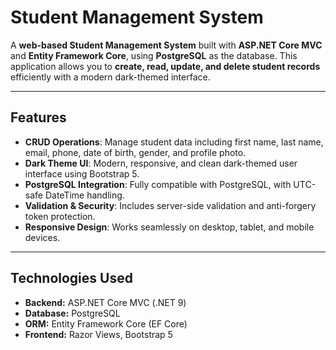 # Student Management System

A **web-based Student Management System** built with **ASP.NET Core MVC** and **Entity Framework Core**, using **PostgreSQL** as the database. This application allows you to **create, read, update, and delete student records** efficiently with a modern dark-themed interface.

---

## Features

- **CRUD Operations**: Manage student data including first name, last name, email, phone, date of birth, gender, and profile photo.
- **Dark Theme UI**: Modern, responsive, and clean dark-themed user interface using Bootstrap 5.
- **PostgreSQL Integration**: Fully compatible with PostgreSQL, with UTC-safe DateTime handling.
- **Validation & Security**: Includes server-side validation and anti-forgery token protection.
- **Responsive Design**: Works seamlessly on desktop, tablet, and mobile devices.

---

## Technologies Used

- **Backend:** ASP.NET Core MVC (.NET 9)  
- **Database:** PostgreSQL  
- **ORM:** Entity Framework Core (EF Core)  
- **Frontend:** Razor Views, Bootstrap 5
